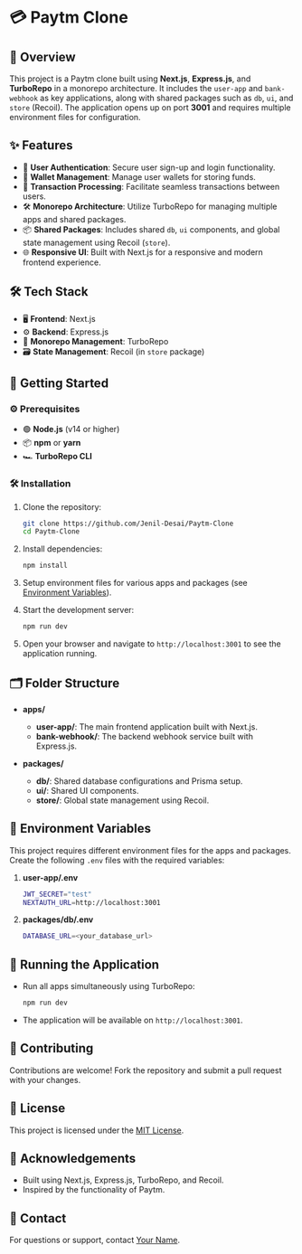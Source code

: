 # 💳 Paytm Clone

## 📝 Overview

This project is a Paytm clone built using **Next.js**, **Express.js**, and **TurboRepo** in a monorepo architecture. It includes the `user-app` and `bank-webhook` as key applications, along with shared packages such as `db`, `ui`, and `store` (Recoil). The application opens up on port **3001** and requires multiple environment files for configuration.

## ✨ Features

- 🔐 **User Authentication**: Secure user sign-up and login functionality.
- 💼 **Wallet Management**: Manage user wallets for storing funds.
- 💸 **Transaction Processing**: Facilitate seamless transactions between users.
- 🛠️ **Monorepo Architecture**: Utilize TurboRepo for managing multiple apps and shared packages.
- 📦 **Shared Packages**: Includes shared `db`, `ui` components, and global state management using Recoil (`store`).
- 🌐 **Responsive UI**: Built with Next.js for a responsive and modern frontend experience.

## 🛠️ Tech Stack

- 🖥️ **Frontend**: Next.js
- ⚙️ **Backend**: Express.js
- 🧰 **Monorepo Management**: TurboRepo
- 🗃️ **State Management**: Recoil (in `store` package)

## 🚀 Getting Started

### ⚙️ Prerequisites

- 🟢 **Node.js** (v14 or higher)
- 📦 **npm** or **yarn**
- 🏎️ **TurboRepo CLI**

### 🛠️ Installation

1. Clone the repository:

   ```bash
   git clone https://github.com/Jenil-Desai/Paytm-Clone
   cd Paytm-Clone
   ```

2. Install dependencies:

   ```bash
   npm install
   ```

3. Setup environment files for various apps and packages (see [Environment Variables](#environment-variables)).

4. Start the development server:

   ```bash
   npm run dev
   ```

5. Open your browser and navigate to `http://localhost:3001` to see the application running.

## 🗂️ Folder Structure

- **apps/**

  - **user-app/**: The main frontend application built with Next.js.
  - **bank-webhook/**: The backend webhook service built with Express.js.

- **packages/**
  - **db/**: Shared database configurations and Prisma setup.
  - **ui/**: Shared UI components.
  - **store/**: Global state management using Recoil.

## 🔑 Environment Variables

This project requires different environment files for the apps and packages. Create the following `.env` files with the required variables:

1. **user-app/.env**

   ```bash
   JWT_SECRET="test"
   NEXTAUTH_URL=http://localhost:3001
   ```

2. **packages/db/.env**

   ```bash
   DATABASE_URL=<your_database_url>
   ```

## 🏃 Running the Application

- Run all apps simultaneously using TurboRepo:

  ```bash
  npm run dev
  ```

- The application will be available on `http://localhost:3001`.

## 🤝 Contributing

Contributions are welcome! Fork the repository and submit a pull request with your changes.

## 📜 License

This project is licensed under the [MIT License](LICENSE).

## 🙏 Acknowledgements

- Built using Next.js, Express.js, TurboRepo, and Recoil.
- Inspired by the functionality of Paytm.

## 📧 Contact

For questions or support, contact [Your Name](mailto:jenildev91@gmail.com).
